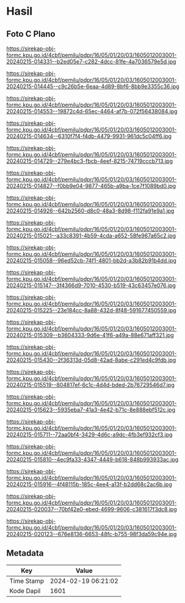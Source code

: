 # Hasil

## Foto C Plano

https://sirekap-obj-formc.kpu.go.id/4cbf/pemilu/pdpr/16/05/01/20/03/1605012003001-20240215-014331--b2ed05e7-c282-4dcc-81fe-4a7036579e5d.jpg

https://sirekap-obj-formc.kpu.go.id/4cbf/pemilu/pdpr/16/05/01/20/03/1605012003001-20240215-014445--c9c26b5e-6eaa-4d89-8bf6-8bb9e3355c36.jpg

https://sirekap-obj-formc.kpu.go.id/4cbf/pemilu/pdpr/16/05/01/20/03/1605012003001-20240215-014553--19872c4d-65ec-4464-af7b-072f56438084.jpg

https://sirekap-obj-formc.kpu.go.id/4cbf/pemilu/pdpr/16/05/01/20/03/1605012003001-20240215-014634--6310f7f4-f4db-4479-9931-961dc5c04ff6.jpg

https://sirekap-obj-formc.kpu.go.id/4cbf/pemilu/pdpr/16/05/01/20/03/1605012003001-20240215-014729--279e4bc3-fbcb-4eef-8215-74719cccb713.jpg

https://sirekap-obj-formc.kpu.go.id/4cbf/pemilu/pdpr/16/05/01/20/03/1605012003001-20240215-014827--f0bb9e04-9877-465b-a9ba-1ce7f1089bd0.jpg

https://sirekap-obj-formc.kpu.go.id/4cbf/pemilu/pdpr/16/05/01/20/03/1605012003001-20240215-014926--642b2560-d8c0-48a3-8d98-f112fa91e9a1.jpg

https://sirekap-obj-formc.kpu.go.id/4cbf/pemilu/pdpr/16/05/01/20/03/1605012003001-20240215-015021--a33c8391-4b59-4cda-a652-58fe967a65c2.jpg

https://sirekap-obj-formc.kpu.go.id/4cbf/pemilu/pdpr/16/05/01/20/03/1605012003001-20240215-015058--96ed52cb-74f1-4801-bb2d-a3b82b91b4dd.jpg

https://sirekap-obj-formc.kpu.go.id/4cbf/pemilu/pdpr/16/05/01/20/03/1605012003001-20240215-015147--3f4366d9-7010-4530-b519-43c63457e076.jpg

https://sirekap-obj-formc.kpu.go.id/4cbf/pemilu/pdpr/16/05/01/20/03/1605012003001-20240215-015225--23e184cc-8a88-432d-8f48-591677450559.jpg

https://sirekap-obj-formc.kpu.go.id/4cbf/pemilu/pdpr/16/05/01/20/03/1605012003001-20240215-015309--b3604333-9d6e-41f6-a49a-88e671aff321.jpg

https://sirekap-obj-formc.kpu.go.id/4cbf/pemilu/pdpr/16/05/01/20/03/1605012003001-20240215-015430--2f36313d-05d8-42ad-8abe-c291ed4c9fdb.jpg

https://sirekap-obj-formc.kpu.go.id/4cbf/pemilu/pdpr/16/05/01/20/03/1605012003001-20240215-015519--804817ef-6c1c-4d4d-bded-2b76729546d7.jpg

https://sirekap-obj-formc.kpu.go.id/4cbf/pemilu/pdpr/16/05/01/20/03/1605012003001-20240215-015623--5935eba7-41a3-4e42-b71c-8e888ebf512c.jpg

https://sirekap-obj-formc.kpu.go.id/4cbf/pemilu/pdpr/16/05/01/20/03/1605012003001-20240215-015711--72aa0bf4-3429-4d6c-a9dc-4fb3ef932cf3.jpg

https://sirekap-obj-formc.kpu.go.id/4cbf/pemilu/pdpr/16/05/01/20/03/1605012003001-20240215-015810--4ec9fa33-4347-4449-b618-848b993933ac.jpg

https://sirekap-obj-formc.kpu.go.id/4cbf/pemilu/pdpr/16/05/01/20/03/1605012003001-20240215-015916--4f48115b-185c-4ee4-a13f-b2dd68c2ac6b.jpg

https://sirekap-obj-formc.kpu.go.id/4cbf/pemilu/pdpr/16/05/01/20/03/1605012003001-20240215-020037--70bf42e0-ebed-4699-9606-c381617f3dc8.jpg

https://sirekap-obj-formc.kpu.go.id/4cbf/pemilu/pdpr/16/05/01/20/03/1605012003001-20240215-020123--676e8136-6653-48fc-b755-98f3da59c94e.jpg


## Metadata

| Key        | Value               |
| ---------- | ------------------- |
| Time Stamp | 2024-02-19 06:21:02 |
| Kode Dapil | 1601                |



